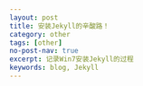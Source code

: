 ```yaml
---
layout: post
title: 安装Jekyll的辛酸路！
category: other
tags: [other]
no-post-nav: true
excerpt: 记录Win7安装Jekyll的过程
keywords: blog, Jekyll
---
```

